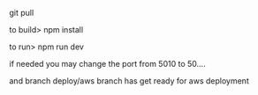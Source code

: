 git pull 

to build>
npm install

to run>
npm run dev

if needed you may change the port from 5010 to 50....

and branch deploy/aws branch has get ready for aws deployment 
